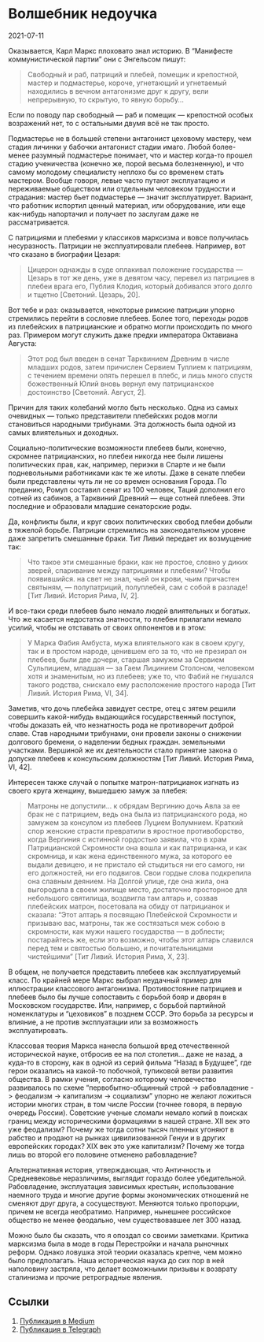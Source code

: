 # Волшебник недоучка


<p class="text-end time-holder"><time>2021-07-11</time></p>





Оказывается, Карл Маркс плоховато знал историю. В “Манифесте
коммунистической партии” они с Энгельсом пишут:

> Свободный и раб, патриций и плебей, помещик и крепостной, мастер и
> подмастерье, короче, угнетающий и угнетаемый находились в вечном
> антагонизме друг к другу, вели непрерывную, то скрытую, то явную
> борьбу…

Если по поводу пар свободный — раб и помещик — крепостной особых
возражений нет, то с остальными двумя всё не так просто.

Подмастерье не в большей степени антагонист цеховому мастеру, чем
стадия личинки у бабочки антагонист стадии имаго. Любой более-менее
разумный подмастерье понимает, что и мастер когда-то прошел стадию
ученичества (конечно же, порой весьма болезненную), и что самому
молодому специалисту неплохо бы со временем стать мастером. Вообще
говоря, левые часто путают эксплуатацию и переживаемые обществом или
отдельным человеком трудности и страдания: мастер бьет подмастерье —
значит эксплуатирует. Вариант, что работник испортил ценный материал,
или оборудование, или еще как-нибудь напортачил и получает по заслугам
даже не рассматривается.

С патрициями и плебеями у классиков марксизма и вовсе получилась
несуразность. Патриции не эксплуатировали плебеев. Например, вот что
сказано в биографии Цезаря:

> Цицерон однажды в суде оплакивал положение государства — Цезарь в
> тот же день, уже в девятом часу, перевел из патрициев в плебеи врага
> его, Публия Клодия, который добивался этого долго и тщетно
> [Светоний. Цезарь, 20].

Вот тебе и раз: оказывается, некоторые римские патриции упорно
стремились перейти в сословие плебеев. Более того, переходы родов из
плебейских в патрицианские и обратно могли происходить по много раз.
Примером могут служить даже предки императора Октавиана Августа:

> Этот род был введен в сенат Тарквинием Древним в числе младших
> родов, затем причислен Сервием Туллием к патрициям, с течением
> времени опять перешел в плебс, и лишь много спустя божественный Юлий
> вновь вернул ему патрицианское достоинство [Светоний. Август, 2].

Причин для таких колебаний могло быть несколько. Одна из самых
очевидных — только представители плебейских родов могли становиться
народными трибунами. Эта должность была одной из самых влиятельных и
доходных.

Социально-политические возможности плебеев были, конечно, скромнее
патрицианских, но плебеи никогда нее были лишены политических прав,
как, например, периэки в Спарте и не были подневольными работниками как
те же илоты. Даже в сенате плебеи были представлены чуть ли не со
времен основания Города. По преданию, Ромул составил сенат из 100
человек, Таций дополнил его сотней из сабинов, а Тарквиний Древний —
еще сотней плебеев. Эти последние и образовали младшие сенаторские
роды.

Да, конфликты были, и круг своих политических свобод плебеи добыли в
тяжелой борьбе. Патриции стремились на законодательном уровне даже
запретить смешанные браки. Тит Ливий передает их возмущение так:

> Что такое эти смешанные браки, как не простое, словно у диких
> зверей, спаривание между патрициями и плебеями? Чтобы появившийся.
> на свет не знал, чьей он крови, чьим причастен святыням, —
> полупатриций, полуплебей, сам с собой в разладе! [Тит Ливий. История
> Рима, IV, 2].

И все-таки среди плебеев было немало людей влиятельных и богатых. Что
же касается недостатка знатности, то плебеи прилагали немало усилий,
чтобы не отставать от своих оппонентов и в этом:

> У Марка Фабия Амбуста, мужа влиятельного как в своем кругу, так и в
> простом народе, ценившем его за то, что не презирал он плебеев, были
> две дочери, старшая замужем за Сервием Сульпицием, младшая — за Гаем
> Лицинием Столоном, человеком хотя и знаменитым, но из плебеев; уже
> то, что Фабий не гнушался такого родства, снискало ему расположение
> простого народа [Тит Ливий. История Рима, VI, 34].

Заметив, что дочь плебейка завидует сестре, отец с зятем решили
совершить какой-нибудь выдающийся государственный поступок, чтобы
доказать ей, что незнатность рода не противоречит доброй славе. Став
народными трибунами, они провели законы о снижении долгового бремени, о
наделении бедных граждан. земельными участками. Вершиной же их
деятельности стало принятие закона о допуске плебеев к консульским
должностям [Тит Ливий. История Рима, VI, 42].

Интересен также случай о попытке матрон-патрицианок изгнать из своего
круга женщину, вышедшею замуж за плебея:

> Матроны не допустили… к обрядам Вергинию дочь Авла за ее брак не с
> патрицием, ведь она была из патрицианского рода, но замужем за
> консулом из плебеев Луцием Волумнием. Краткий спор женские страсти
> превратили в яростное противоборство, когда Вергиния с истинной
> гордостью заявила, что в храм Патрицианской Скромности она вошла и
> как патрицианка, и как скромница, и как жена единственного мужа, за
> которого ее выдали девицею, и не пристало ей стыдиться ни его
> самого, ни его должностей, ни его подвигов. Свои гордые слова
> подкрепила она славным деянием. На Долгой улице, где она жила, она
> выгородила в своем жилище место, достаточно просторное для
> небольшого святилища, воздвигла там алтарь и, созвав плебейских
> матрон, посетовала на обиду от патрицианок и сказала: “Этот алтарь я
> посвящаю Плебейской Скромности и призываю вас, матроны, так же
> состязаться меж собою в скромности, как мужи нашего государства — в
> доблести; постарайтесь же, если это возможно, чтобы этот алтарь
> славился перед тем и святостью большею, и почитательницами
> чистейшими” [Тит Ливий. История Рима, X, 23].

В общем, не получается представить плебеев как эксплуатируемый класс.
По крайней мере Маркс выбрал неудачный пример для иллюстрации
классового антагонизма. Противостояние патрициев и плебеев было бы
лучше сопоставить с борьбой бояр и дворян в Московском государстве.
Или, например, с борьбой партийной номенклатуры и “цеховиков” в позднем
СССР. Это борьба за ресурсы и влияние, а не против эксплуатации или за
возможность эксплуатировать.

Классовая теория Маркса нанесла большой вред отечественной исторической
науке, отбросив ее на пол столетия… даже не назад, а куда-то в сторону,
как в одной из серий фильма “Назад в Будущее”, где герои оказались на
какой-то побочной, тупиковой ветви развития общества. В рамки учения,
согласно которому человечество развивалось по схеме
“первобытно-общинный строй -> рабовладение -> феодализм -> капитализм
-> социализм” упорно не желают ложиться истории многих стран, в том
числе России (точнее говоря, в первую очередь России). Советские ученые
сломали немало копий в поисках границ между историческими формациями в
нашей стране. XII век это уже феодализм? Почему же тогда сотни тысяч
пленных угоняют в рабство и продают на рынках цивилизованной Генуи и в
других европейских городах? XIX век это уже капитализм? Почему же тогда
лишь во второй его половине отменено рабовладение?

Альтернативная история, утверждающая, что Античность и Средневековье
неразличимы, выглядит гораздо более убедительной. Рабовладение,
эксплуатация зависимых крестьян, использование наемного труда и многие
другие формы экономических отношений не сменяют друг друга, а
сосуществуют. Меняются только пропорции, причем не всегда необратимо.
Например, нынешнее российское общество не менее феодально, чем
существовавшее лет 300 назад.

Можно было бы сказать, что я опоздал со своими заметками. Критика
марксизма была в моде в годы Перестройки и начала рыночных реформ.
Однако ловушка этой теории оказалась крепче, чем можно было
предполагать. Наша историческая наука до сих пор в ней наполовину
застряла, что делает возможными призывы к возврату сталинизма и прочие
ретроградные явления.




## Ссылки

1. [Публикация в Medium](https://yababay.medium.com/волшебник-недоучка-561d6b35f798)
1. [Публикация в Telegraph](https://telegra.ph/Volshebnik-nedouchka-07-11)

